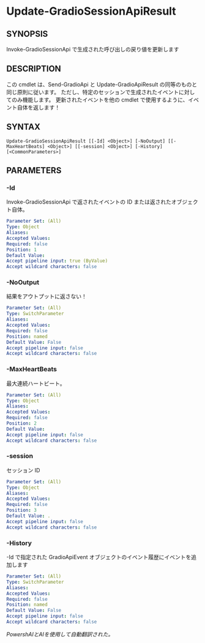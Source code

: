 ﻿---
external help file: powershai-help.xml
schema: 2.0.0
powershai: true
---

# Update-GradioSessionApiResult

## SYNOPSIS <!--!= @#Synop !-->
Invoke-GradioSessionApi で生成された呼び出しの戻り値を更新します

## DESCRIPTION <!--!= @#Desc !-->
この cmdlet は、Send-GradioApi と Update-GradioApiResult の同等のものと同じ原則に従います。
ただし、特定のセッションで生成されたイベントに対してのみ機能します。
更新されたイベントを他の cmdlet で使用するように、イベント自体を返します！

## SYNTAX <!--!= @#Syntax !-->

```
Update-GradioSessionApiResult [[-Id] <Object>] [-NoOutput] [[-MaxHeartBeats] <Object>] [[-session] <Object>] [-History] [<CommonParameters>]
```

## PARAMETERS <!--!= @#Params !-->

### -Id
Invoke-GradioSessionApi で返されたイベントの ID または返されたオブジェクト自体。

```yml
Parameter Set: (All)
Type: Object
Aliases: 
Accepted Values: 
Required: false
Position: 1
Default Value: 
Accept pipeline input: true (ByValue)
Accept wildcard characters: false
```

### -NoOutput
結果をアウトプットに返さない！

```yml
Parameter Set: (All)
Type: SwitchParameter
Aliases: 
Accepted Values: 
Required: false
Position: named
Default Value: False
Accept pipeline input: false
Accept wildcard characters: false
```

### -MaxHeartBeats
最大連続ハートビート。

```yml
Parameter Set: (All)
Type: Object
Aliases: 
Accepted Values: 
Required: false
Position: 2
Default Value: 
Accept pipeline input: false
Accept wildcard characters: false
```

### -session
セッション ID

```yml
Parameter Set: (All)
Type: Object
Aliases: 
Accepted Values: 
Required: false
Position: 3
Default Value: .
Accept pipeline input: false
Accept wildcard characters: false
```

### -History
-Id で指定された GradioApiEvent オブジェクトのイベント履歴にイベントを追加します

```yml
Parameter Set: (All)
Type: SwitchParameter
Aliases: 
Accepted Values: 
Required: false
Position: named
Default Value: False
Accept pipeline input: false
Accept wildcard characters: false
```




<!--PowershaiAiDocBlockStart-->
_PowershAIとAIを使用して自動翻訳された。_
<!--PowershaiAiDocBlockEnd-->
